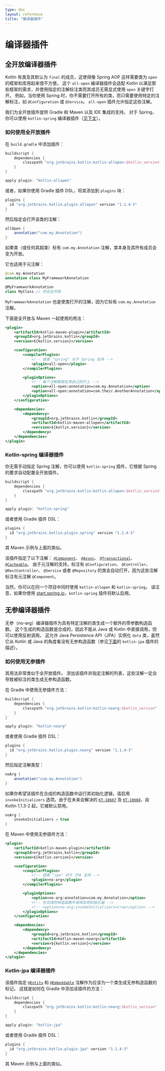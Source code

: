 ```yaml
---
type: doc
layout: reference
title: "编译器插件"
---
```


# 编译器插件

## 全开放编译器插件

Kotlin 有类及其默认为 `final` 的成员，这使得像 Spring AOP 这样需要类为 `open` 的框架和库用起来很不方便。
这个 `all-open` 编译器插件会适配 Kotlin 以满足那些框架的需求，并使用指定的注解标注类而其成员无需显式使用 `open` 关键字打开。
例如，当你使用 Spring 时，你不需要打开所有的类，而只需要使用特定的注解标注，如
`@Configuration` 或 `@Service`。
`all-open` 插件允许指定这些注解。

我们为全开放插件提供 Gradle 和 Maven 以及 IDE 集成的支持。
对于 Spring，你可以使用 `kotlin-spring` 编译器插件（[见下文](compiler-plugins.html#kotlin-spring-编译器插件)）。

### 如何使用全开放插件

在 `build.gradle` 中添加插件：

``` groovy
buildscript {
    dependencies {
        classpath "org.jetbrains.kotlin:kotlin-allopen:$kotlin_version"
    }
}

apply plugin: "kotlin-allopen"
```
或者，如果你使用 Gradle 插件 DSL，将其添加到 `plugins` 块：

```groovy
plugins {
  id "org.jetbrains.kotlin.plugin.allopen" version "1.1.4-3"
}
```

然后指定会打开该类的注解：

```groovy
allOpen {
    annotation("com.my.Annotation")
}
```

如果类（或任何其超类）标有 `com.my.Annotation` 注解，类本身及其所有成员会变为开放。

它也适用于元注解：

``` kotlin
@com.my.Annotation
annotation class MyFrameworkAnnotation

@MyFrameworkAnnotation
class MyClass // 将会全开放
```

`MyFrameworkAnnotation` 也是使类打开的注解，因为它标有 `com.my.Annotation` 注解。

下面是全开放与 Maven 一起使用的用法：

``` xml
<plugin>
    <artifactId>kotlin-maven-plugin</artifactId>
    <groupId>org.jetbrains.kotlin</groupId>
    <version>${kotlin.version}</version>

    <configuration>
        <compilerPlugins>
            <!-- 或者 "spring" 对于 Spring 支持 -->
            <plugin>all-open</plugin>
        </compilerPlugins>

        <pluginOptions>
            <!-- 每个注解都放在其自己的行上 -->
            <option>all-open:annotation=com.my.Annotation</option>
            <option>all-open:annotation=com.their.AnotherAnnotation</option>
        </pluginOptions>
    </configuration>

    <dependencies>
        <dependency>
            <groupId>org.jetbrains.kotlin</groupId>
            <artifactId>kotlin-maven-allopen</artifactId>
            <version>${kotlin.version}</version>
        </dependency>
    </dependencies>
</plugin>
```


### Kotlin-spring 编译器插件
 
你无需手动指定 Spring 注解，你可以使用 `kotlin-spring` 插件，它根据 Spring 的要求自动配置全开放插件。

``` groovy
buildscript {
    dependencies {
        classpath "org.jetbrains.kotlin:kotlin-allopen:$kotlin_version"
    }
}

apply plugin: "kotlin-spring"
```

或者使用 Gradle 插件 DSL：

```groovy
plugins {
  id "org.jetbrains.kotlin.plugin.spring" version "1.1.4-3"
}
```

其 Maven 示例与上面的类似。

该插件指定了以下注解：
[`@Component`](http://docs.spring.io/spring-framework/docs/current/javadoc-api/org/springframework/stereotype/Component.html)、 
[`@Async`](http://docs.spring.io/spring/docs/current/javadoc-api/org/springframework/scheduling/annotation/Async.html)、 
[`@Transactional`](http://docs.spring.io/spring-framework/docs/current/javadoc-api/org/springframework/transaction/annotation/Transactional.html)、 
[`@Cacheable`](http://docs.spring.io/spring-framework/docs/current/javadoc-api/org/springframework/cache/annotation/Cacheable.html)。
由于元注解的支持，标注有 `@Configuration`、 `@Controller`、 `@RestController`、 `@Service` 或者 `@Repository` 的类会自动打开，因为这些注解标注有元注解 `@Component`。
 
当然，你可以在同一个项目中同时使用 `kotlin-allopen` 和 `kotlin-spring`。
请注意，如果你使用 [start.spring.io](http://start.spring.io/#!language=kotlin)，`kotlin-spring` 插件将默认启用。


## 无参编译器插件

无参（no-arg）编译器插件为具有特定注解的类生成一个额外的零参数构造函数。
这个生成的构造函数是合成的，因此不能从 Java 或 Kotlin 中直接调用，但可以使用反射调用。
这允许 Java Persistence API（JPA）实例化 `data` 类，虽然它从 Kotlin 或 Java 的角度看没有无参构造函数（参见[下面](compiler-plugins.html#kotlin-jpa-编译器插件)的 `kotlin-jpa` 插件的描述）。
 
### 如何使用无参插件

其用法非常类似于全开放插件。
添加该插件并指定注解的列表，这些注解一定会导致被标注的类生成无参构造函数。

在 Gradle 中使用无参插件方法：

``` groovy
buildscript {
    dependencies {
        classpath "org.jetbrains.kotlin:kotlin-noarg:$kotlin_version"
    }
}

apply plugin: "kotlin-noarg"
```

或者使用 Gradle 插件 DSL：

```groovy
plugins {
  id "org.jetbrains.kotlin.plugin.noarg" version "1.1.4-3"
}
```

然后指定注解类型：

```groovy
noArg {
    annotation("com.my.Annotation")
}
```

如果你希望该插件在合成的构造函数中运行其初始化逻辑，请启用 `invokeInitializers` 选项。由于在未来会解决的 [`KT-18667`](https://youtrack.jetbrains.com/issue/KT-18667) 及 [`KT-18668`](https://youtrack.jetbrains.com/issue/KT-18668)，自 Kotlin 1.1.3-2 起，它被默认禁用。

```groovy
noArg {
    invokeInitializers = true
}
```

在 Maven 中使用无参插件方法：

``` xml
<plugin>
    <artifactId>kotlin-maven-plugin</artifactId>
    <groupId>org.jetbrains.kotlin</groupId>
    <version>${kotlin.version}</version>

    <configuration>
        <compilerPlugins>
            <!-- 或者 "jpa" 对于 JPA 支持 -->
            <plugin>no-arg</plugin>
        </compilerPlugins>

        <pluginOptions>
            <option>no-arg:annotation=com.my.Annotation</option>
            <!-- 在合成的构造函数中调用实例初始化器 -->
            <!-- <option>no-arg:invokeInitializers=true</option> -->
        </pluginOptions>
    </configuration>

    <dependencies>
        <dependency>
            <groupId>org.jetbrains.kotlin</groupId>
            <artifactId>kotlin-maven-noarg</artifactId>
            <version>${kotlin.version}</version>
        </dependency>
    </dependencies>
</plugin>
```

### Kotlin-jpa 编译器插件

该插件指定
[`@Entity`](http://docs.oracle.com/javaee/7/api/javax/persistence/Entity.html) 
和 [`@Embeddable`](http://docs.oracle.com/javaee/7/api/javax/persistence/Embeddable.html) 
注解作为应该为一个类生成无参构造函数的标记。
这就是如何在 Gradle 中添加该插件的方法：

``` groovy
buildscript {
    dependencies {
        classpath "org.jetbrains.kotlin:kotlin-noarg:$kotlin_version"
    }
}

apply plugin: "kotlin-jpa"
```

或者使用 Gradle 插件 DSL：

```groovy
plugins {
  id "org.jetbrains.kotlin.plugin.jpa" version "1.1.4-3"
}
```

其 Maven 示例与上面的类似。
